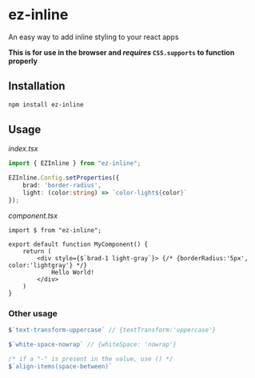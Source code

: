 # ez-inline
An easy way to add inline styling to your react apps

**This is for use in the browser and *requires* `CSS.supports` to function properly**

## Installation
```bash
npm install ez-inline
```

## Usage
*index.tsx*
```typescript 
import { EZInline } from "ez-inline";

EZInline.Config.setProperties({
    brad: 'border-radius',
    light: (color:string) => `color-light${color}`
});
```

*component.tsx*
```tsx
import $ from "ez-inline";

export default function MyComponent() {
    return (
        <div style={$`brad-1 light-gray`}> {/* {borderRadius:'5px', color:'lightgray'} */}
            Hello World!
        </div>
    )
}
```
### Other usage
```typescript
$`text-transform-uppercase` // {textTransform:'uppercase'}

$`white-space-nowrap` // {whiteSpace: 'nowrap'}

/* if a "-" is present in the value, use () */
$`align-items(space-between)`
```